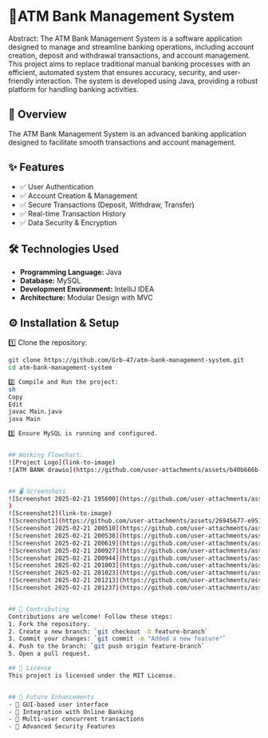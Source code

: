 # 🚀ATM Bank Management System

Abstract:
   The ATM Bank Management System is a software application designed to manage and streamline banking operations, including account creation, deposit and withdrawal transactions, and account management. This project aims to replace traditional manual banking processes with an efficient, automated system that ensures accuracy, security, and user-friendly interaction. The system is developed using Java, providing a robust platform for handling banking activities.

## 🔹 Overview
The ATM Bank Management System is an advanced banking application designed to facilitate smooth transactions and account management. 

## ✨ Features
- ✅ User Authentication
- ✅ Account Creation & Management
- ✅ Secure Transactions (Deposit, Withdraw, Transfer)
- ✅ Real-time Transaction History
- ✅ Data Security & Encryption

## 🛠 Technologies Used
- **Programming Language:** Java
- **Database:** MySQL
- **Development Environment:** IntelliJ IDEA
- **Architecture:** Modular Design with MVC

## ⚙️ Installation & Setup
1️⃣ Clone the repository:
```sh
git clone https://github.com/Grb-47/atm-bank-management-system.git
cd atm-bank-management-system

2️⃣ Compile and Run the project:
sh
Copy
Edit
javac Main.java
java Main

3️⃣ Ensure MySQL is running and configured.


## Working Flowchart:
![Project Logo](link-to-image)
![ATM BANK drawio](https://github.com/user-attachments/assets/b40b666b-9138-4d72-869a-0a79afaab136)


## 🖥️ Screenshots
![Screenshot 2025-02-21 195600](https://github.com/user-attachments/assets/851d8efe-bb6c-451c-905f-f9fba825fd0b)
)
![Screenshot2](link-to-image)
![Screenshot1](https://github.com/user-attachments/assets/26945677-e951-4087-b823-9ef89db54aea)
![Screenshot 2025-02-21 200510](https://github.com/user-attachments/assets/36b5e27c-3982-4a4d-97a2-d0134b9fa18a)
![Screenshot 2025-02-21 200538](https://github.com/user-attachments/assets/7cdb7fde-b3ce-460f-a385-61639a141eaf)
![Screenshot 2025-02-21 200619](https://github.com/user-attachments/assets/758960b4-8ae0-4351-9196-59247473d297)
![Screenshot 2025-02-21 200927](https://github.com/user-attachments/assets/ff5a604f-16cc-477f-a0bd-5ba4e27d39aa)
![Screenshot 2025-02-21 200944](https://github.com/user-attachments/assets/a854b995-8996-4818-9813-158eec06a5de)
![Screenshot 2025-02-21 201003](https://github.com/user-attachments/assets/c830615c-1140-4755-8b6d-fd80397afa19)
![Screenshot 2025-02-21 201023](https://github.com/user-attachments/assets/c6800ee9-b816-43c6-9b97-77cf26d60be2)
![Screenshot 2025-02-21 201213](https://github.com/user-attachments/assets/160bb7aa-0da4-4c70-a2e0-d52fb6839fad)
![Screenshot 2025-02-21 201237](https://github.com/user-attachments/assets/b9d40d38-60ca-4d4e-8e84-09396bcf0aac)


## 🤝 Contributing
Contributions are welcome! Follow these steps:
1. Fork the repository.
2. Create a new branch: `git checkout -b feature-branch`
3. Commit your changes: `git commit -m "Added a new feature"`
4. Push to the branch: `git push origin feature-branch`
5. Open a pull request.

## 📜 License
This project is licensed under the MIT License.


## 🚀 Future Enhancements
- 🔹 GUI-based user interface
- 🔹 Integration with Online Banking
- 🔹 Multi-user concurrent transactions
- 🔹 Advanced Security Features
